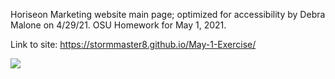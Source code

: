 Horiseon Marketing website main page; optimized for accessibility by Debra Malone on 4/29/21. OSU Homework for May 1, 2021.

Link to site:
https://stormmaster8.github.io/May-1-Exercise/

![](images/HoriseonOptimizedWebsiteScreenshot.png)

